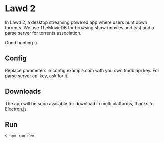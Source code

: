 # Lawd 2

In Lawd 2, a desktop streaming powered app where users hunt down torrents.
We use TheMovieDB for browsing show (movies and tvs) and a parse server for torrents association.

Good hunting :)

## Config
Replace parameters in config.example.com with you own tmdb api key.
For parse server api key, ask for it.

## Downloads
The app will be soon available for download in multi platforms, thanks to Electron.js.

## Run

```bash
$ npm run dev
```
